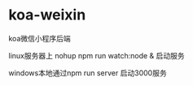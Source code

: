# koa-weixin
koa微信小程序后端

linux服务器上 nohup npm run watch:node & 启动服务

windows本地通过npm run server 启动3000服务
